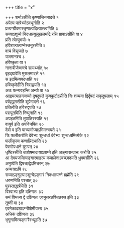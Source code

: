 +++
title = "४"

+++
शर्माऽसीति कृष्णाजिनमादत्ते १  
अपेत्य पात्रेभ्योऽवधूनोति २  
प्रत्यग्ग्रीवमास्तृणात्यदित्यास्त्वगिति ३  
सव्याऽशून्ये निदधात्युलूखलमद्रि रसि ग्रावाऽसीति वा ४  
प्रति त्वेत्युभयोः ५  
हविराज्पत्यग्नेस्तनूरसीति ६  
वाचं विसृजते ७  
यजमानश्च ८  
हविष्कृता वा ९  
नानाबीजेष्वन्त्ये सामर्थ्यात् १०  
बृहद्ग्रावेति मुसलमादत्ते ११  
स इदमित्यवदधाति १२  
हविष्कृदेहीति त्रिराह्वयति १३  
अतः पत्न्यवहन्ति अन्यो वा १४  
आह्वयत्याहन्त्यन्यो दृषदुपले कुक्कुटोऽसीति त्रिः शम्यया द्विर्दृषदं सकृदुपलाम् १५  
वर्षवृद्धमसीति शूर्पमादत्ते १६  
प्रतित्वेति हविरुद्वपति १७  
परापूतमिति निष्पुनाति १८  
अपहतमिति तुषान्निरस्यति १९  
वायुर्व इति अपविनक्ति २०  
देवो व इति पात्र्यामोप्याऽभिमन्त्रयते २१  
त्रिः फलीकरोति देवेभ्यः शुन्धध्वं देवेभ्यः शुन्धध्वमित्येके २२  
फलीकृत्य कणान्निदधाति २३  
पेषणोपधाने युगपत् २४  
धृष्टिरसीति उपवेषमादायाऽपाग्ने इति अङ्गारान्प्राचः करोति २५  
आ देवयजमित्यङ्गारमाहृत्य कपालेनाऽवच्छादयति ध्रुवमसीति २६  
अमुष्येति द्विषच्छद्वेऽभिचरन् २७  
अन्यत्राऽपि २८  
सव्याऽङ्गुल्याऽशून्येऽङ्गारं निदधात्यग्ने ब्रह्मेति २९  
धरुणमिति पश्चात् ३०  
पुरस्ताद्धर्त्रमिति ३१  
विश्वाभ्य इति दक्षिणतः ३२  
समं विभज्य द्वे दक्षिणतः एवमुत्तरतश्चितस्थ इति ३३  
तूष्णीं वा ३४  
एवमेकादशाऽग्नीषोमीयस्य ३५  
अधिकं दक्षिणतः ३६  
भृगूणामित्यङ्गारैरभ्यूहति ३७  
